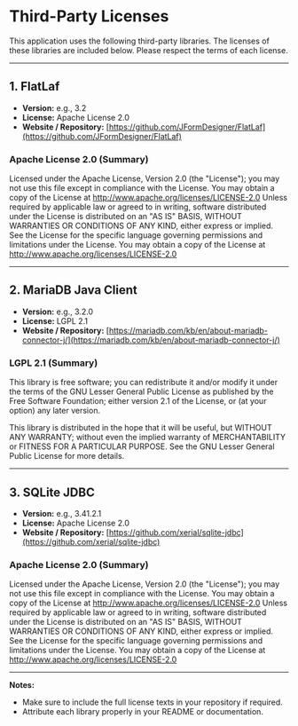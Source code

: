 # Third-Party Licenses

This application uses the following third-party libraries. The licenses of these libraries are included below. Please respect the terms of each license.

---

## 1. FlatLaf

- **Version:** e.g., 3.2  
- **License:** Apache License 2.0  
- **Website / Repository:** [https://github.com/JFormDesigner/FlatLaf](https://github.com/JFormDesigner/FlatLaf)

### Apache License 2.0 (Summary)
Licensed under the Apache License, Version 2.0 (the "License");
you may not use this file except in compliance with the License.
You may obtain a copy of the License at http://www.apache.org/licenses/LICENSE-2.0
Unless required by applicable law or agreed to in writing, software
distributed under the License is distributed on an "AS IS" BASIS,
WITHOUT WARRANTIES OR CONDITIONS OF ANY KIND, either express or implied.
See the License for the specific language governing permissions and
limitations under the License.
You may obtain a copy of the License at http://www.apache.org/licenses/LICENSE-2.0

---

## 2. MariaDB Java Client

- **Version:** e.g., 3.2.0  
- **License:** LGPL 2.1  
- **Website / Repository:** [https://mariadb.com/kb/en/about-mariadb-connector-j/](https://mariadb.com/kb/en/about-mariadb-connector-j/)

### LGPL 2.1 (Summary)
This library is free software; you can redistribute it and/or
modify it under the terms of the GNU Lesser General Public
License as published by the Free Software Foundation; either
version 2.1 of the License, or (at your option) any later version.

This library is distributed in the hope that it will be useful,
but WITHOUT ANY WARRANTY; without even the implied warranty of
MERCHANTABILITY or FITNESS FOR A PARTICULAR PURPOSE. See the GNU
Lesser General Public License for more details.

---

## 3. SQLite JDBC

- **Version:** e.g., 3.41.2.1  
- **License:** Apache License 2.0  
- **Website / Repository:** [https://github.com/xerial/sqlite-jdbc](https://github.com/xerial/sqlite-jdbc)

### Apache License 2.0 (Summary)
Licensed under the Apache License, Version 2.0 (the "License");
you may not use this file except in compliance with the License.
You may obtain a copy of the License at http://www.apache.org/licenses/LICENSE-2.0
Unless required by applicable law or agreed to in writing, software
distributed under the License is distributed on an "AS IS" BASIS,
WITHOUT WARRANTIES OR CONDITIONS OF ANY KIND, either express or implied.
See the License for the specific language governing permissions and
limitations under the License.
You may obtain a copy of the License at http://www.apache.org/licenses/LICENSE-2.0

---

**Notes:**  
- Make sure to include the full license texts in your repository if required.  
- Attribute each library properly in your README or documentation.





